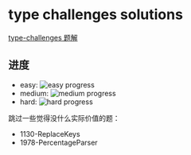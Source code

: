 # type challenges solutions

[type-challenges 题解](https://github.com/type-challenges/type-challenges)

## 进度

- easy: ![easy progress](https://img.shields.io/badge/-13%2F13-green)
- medium: ![medium progress](https://img.shields.io/badge/-63%2F65-green)
- hard: ![hard progress](https://img.shields.io/badge/-15%2F33-green)

跳过一些觉得没什么实际价值的题：

- 1130-ReplaceKeys
- 1978-PercentageParser
